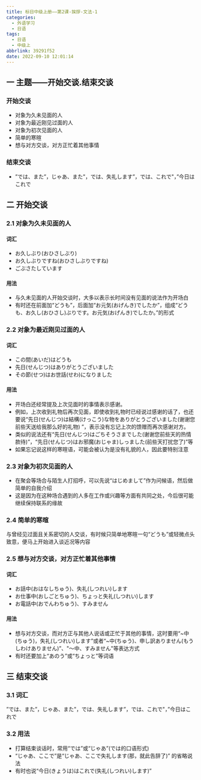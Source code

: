 ```yaml
---
title: 标日中级上册——第2课-挨拶-文法-1
categories:
  - 外语学习
  - 日语
tags:
  - 日语
  - 中级上
abbrlink: 39291f52
date: 2022-09-10 12:01:14
---
```

## 一 主题——开始交谈.结束交谈

### 开始交谈

* 对象为久未见面的人
* 对象为最近刚见过面的人
* 对象为初次见面的人
* 简单的寒暄
* 想与对方交谈，对方正忙着其他事情

### 结束交谈

* ”では、また”，じゃあ、また"，では、失礼します”，では、これで"，”今日はこれで

<!--more-->

## 二 开始交谈

### 2.1 对象为久未见面的人

#### 词汇

* お久しぶり(おひさしぶり)
* お久しぶりですね(おひさしぶりですね)
* ごぶさたしています

#### 用法

* 与久未见面的人开始交谈时，大多以表示长时间没有见面的说法作为开场白
* 有时还在前面加“どうも”，后面加“お元気(おげんき)でしたか”，组成“どうも、お久し(おひさし)ぶりです。お元気(おげんき)でしたか。”的形式

### 2.2 对象为最近刚见过面的人

#### 词汇

* この間(あいだ)はどうも
* 先日(せんじつ)はありがとうございました
* その節(せつ)はお世話(せわ)になりました

#### 用法

* 开场白还经常提及上次见面时的事情表示感谢。
* 例如，上次收到礼物后再次见面，即使收到礼物时已经说过感谢的话了，也还要说“先日(せんじつ)は結構(けっこう)な物をありがとうございました(谢谢您前些天送给我那么好的礼物) ”，表示没有忘记上次的馈赠而再次感谢对方。
* 类似的说法还有“先日(せんじつ)はごちそうさまでした(谢谢您前些天的热情款待)”，“先日(せんじつ)はお邪魔(おじゃま)しっました(前些天打扰您了)”等
* 如果忘记说这样的寒暄语，可能会被认为是没有礼貌的人，因此要特别注意

### 2.3 对象为初次见面的人

* 在聚会等场合与陌生人打招呼，可以先说“はじめまして”作为问候语，然后做简单的自我介绍
* 这是因为在这种场合遇到的人多在工作或兴趣等方面有共同之处，今后很可能继续保持联系的缘故

### 2.4 简单的寒暄

与曾经见过面且关系密切的人交谈，有时候只简单地寒暄一句“どうも”或轻微点头致意，便马上开始进入谈近况等内容

### 2.5 想与对方交谈，对方正忙着其他事情

#### 词汇

* お話中(おはなしちゅう)、失礼(しつれい)します
* お仕事中(おしごとちゅう)、ちょっと失礼(しつれい)します
* お電話中(おでんわちゅう)、すみません

#### 用法

* 想与对方交谈，而对方正与其他人说话或正忙于其他的事情，这时要用“~中(ちゅう)，失礼(しつれい)します”或者“~中(ちゅう)、申し訳ありません(もうしわけありません)”、"～中、すみません"等表达方式
* 有时还要加上“あのう”或“ちょっと”等词语

## 三 结束交谈

### 3.1 词汇

”では、また”，じゃあ、また"，では、失礼します”，では、これで"，”今日はこれで

### 3.2 用法

* 打算结束谈话时，常用“では”或“じゃあ”(では的口语形式)
* “じゃあ、ここで”是“じゃあ、ここで失礼します(那，就此告辞了)” 的省略说法
* 有时也说“今日(きょうは)はこれで(失礼(しつれい)します)”